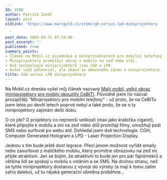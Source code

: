 ```yaml
---
ID: 1598
author: Patrick Zandl
layout: post
oldlink: 'https://www.marigold.cz/item/cgh-versus-lpd-miniprojektory

  '
post_date: 2005-03-31 07:34:00
post_excerpt: ''
published: true
summary_points:
- Článek na Mobil.cz pojednává o miniprojektorech pro mobilní telefony.
- Miniprojektory promítají obraz z mobilu na zeď nebo stůl.
- Dvě technologie miniprojektorů jsou CGH a LPD.
- Autor vidí potenciál, ale obává se omezeného zájmu o miniprojektory.
title: CGH versus LPD miniprojektory
---
```


<p>Na Mobil.cz dneska vyšel můj článek nazvaný <a href="http://mobil.idnes.cz/mob_tech.asp?r=mob_tech&amp;c=A050328_125728_mob_tech_zan">Malý mobil, velký obraz (miniprojektory pro mobily okouzlily CeBIT)</a>. Původně jsem ho nazval prozajičtěji <i>"Miniprojektory pro mobilní telefony"</i> - už proto, že na CeBITu jsem letos po devíti letech poprvé nebyl a také proto, že se o ty miniprojektory zajímám delší dobu. </p>

<p>O co jde? O projektory co nejmenší velikosti (max jako krabička cigaret), které připojíte k mobilu a oni na zeď nebo stůl promítají filmy, umožňují psát SMS nebo surfovat po webu atd. Dohledal jsem dvě technologie. CGH, Computer Generated Hologram a LPD - Laser Projection Display. </p>

<p>Jednou s tím bude ještě dost legrace. Přeci jenom možnost vyřídit emaily nebo zasurfovat z maličkého mobilu, který promítne obrazovku na zeď mi přijde atraktivní. Jen se bojím, že atraktivní to bude jen pro pár fajnšmekrů a většina lidí se spokojí u mobilu s voláním a se SMS. Na druhou stranu, než se tyhle miniprojektory dostanou z vývoje do výroby (a mají k tomu zatím safra daleko), už tu nějaká generační obměna proběhne...
</p>